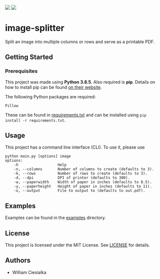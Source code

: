 ![](https://img.shields.io/badge/dynamic/json?color=informational&label=Python&prefix=v&query=%24.python&url=https%3A%2F%2Fraw.githubusercontent.com%2Fwciesialka%2Fimage-splitter%2Fmain%2Finfo.json) ![](https://img.shields.io/badge/dynamic/json?color=brightgreen&label=Version&prefix=v&query=%24.version&url=https%3A%2F%2Fraw.githubusercontent.com%2Fwciesialka%2Fimage-splitter%2Fmain%2Finfo.json)

# image-splitter
Split an image into multiple columns or rows and serve as a printable PDF.

## Getting Started

### Prerequisites

This project was made using **Python 3.8.5**. Also required is **pip**. Details on how to install pip can be found [on their website](https://pip.pypa.io/en/stable/installing/).

The following Python packages are required:

`Pillow`

These can be found in [requirements.txt](requirements.txt) and can be installed using `pip install -r requirements.txt`.

## Usage

This project has a command line interface (CLI). To use it, please use

```
python main.py [options] image
options:
    -h                  Help
    -n, --columns       Number of columns to create (defaults to 3).
    -k, --rows          Number of rows to create (defaults to 3).
    -d, --dpi           DPI of printer (defaults to 300).
    -w, --paperwidth    Width of paper in inches (defaults to 8.5).
    -y, --paperheight   Height of paper in inches (defaults to 11).
    -o, --output        File to output to (defaults to out.pdf).
```

## Examples

Examples can be found in the [examples](examples) directory.

## License

This project is licensed under the MIT License. See [LICENSE](LICENSE) for details.

## Authors

* William Ciesialka
